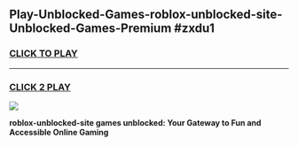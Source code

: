 
## Play-Unblocked-Games-roblox-unblocked-site-Unblocked-Games-Premium #zxdu1
<h3>
<a href="https://premium.freeplayer.one?title=roblox-unblocked-site&ref=12M">CLICK TO PLAY</a></h3>
<hr>

<h3>
<a href="https://premium.freeplayer.one?title=roblox-unblocked-site&ref=12M">CLICK 2 PLAY</a>
  
</h3>

<a href="https://premium.freeplayer.one?title=roblox-unblocked-site&ref=12M"><img src="https://clearcache.store/games.png"></a>


**roblox-unblocked-site games unblocked: Your Gateway to Fun and Accessible Online Gaming**
